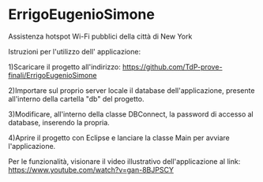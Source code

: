 # ErrigoEugenioSimone
Assistenza hotspot Wi-Fi pubblici della città di New York


Istruzioni per l'utilizzo dell' applicazione:

1)Scaricare il progetto all'indirizzo: 
https://github.com/TdP-prove-finali/ErrigoEugenioSimone

2)Importare sul proprio server locale il database dell'applicazione, presente all'interno della cartella "db" del progetto.
 
3)Modificare, all'interno della classe DBConnect, la password di accesso al database, inserendo la propria.

4)Aprire il progetto con Eclipse e lanciare la classe Main per avviare l'applicazione.

Per le funzionalità, visionare il video illustrativo dell'applicazione al link:
https://www.youtube.com/watch?v=gan-8BJPSCY
